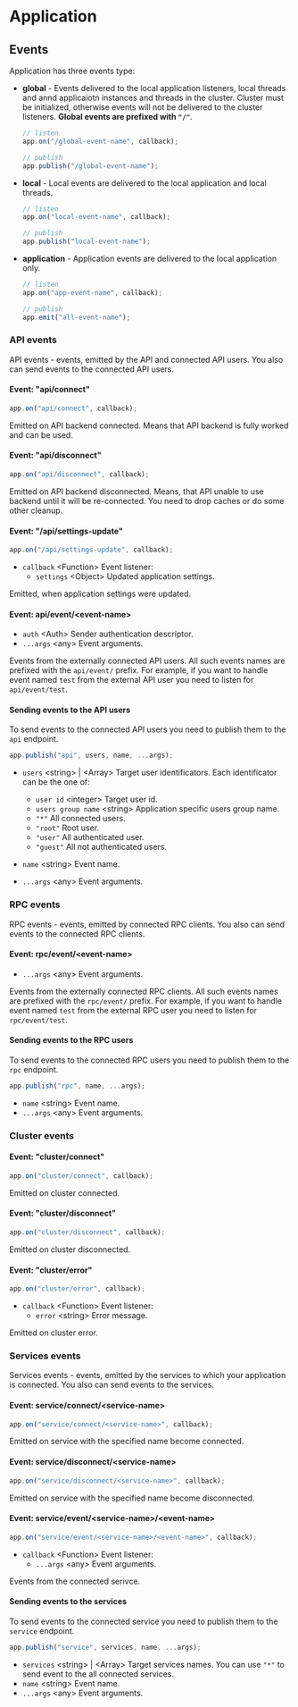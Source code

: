 # Application

## Events

Application has three events type:

-   **global** - Events delivered to the local application listeners, local threads and annd applicaiotn instances and threads in the cluster. Cluster must be initialized, otherwise events will not be delivered to the cluster listeners. **Global events are prefixed with `"/"`**.

    ```js
    // listen
    app.on("/global-event-name", callback);

    // publish
    app.publish("/global-event-name");
    ```

-   **local** - Local events are delivered to the local application and local threads.

    ```js
    // listen
    app.on("local-event-name", callback);

    // publish
    app.publish("local-event-name");
    ```

-   **application** - Application events are delivered to the local application only.

    ```js
    // listen
    app.on("app-event-name", callback);

    // publish
    app.emit("all-event-name");
    ```

### API events

API events - events, emitted by the API and connected API users. You also can send events to the connected API users.

#### Event: "api/connect"

```js
app.on("api/connect", callback);
```

Emitted on API backend connected. Means that API backend is fully worked and can be used.

#### Event: "api/disconnect"

```js
app.on("api/disconnect", callback);
```

Emitted on API backend disconnected. Means, that API unable to use backend until it will be re-connected. You need to drop caches or do some other cleanup.

#### Event: "/api/settings-update"

```js
app.on("/api/settings-update", callback);
```

-   `callback` <Function\> Event listener:
    -   `settings` <Object\> Updated application settings.

Emitted, when application settings were updated.

#### Event: api/event/<event-name\>

-   `auth` <Auth\> Sender authentication descriptor.
-   `...args` <any\> Event arguments.

Events from the externally connected API users. All such events names are prefixed with the `api/event/` prefix. For example, if you want to handle event named `test` from the external API user you need to listen for `api/event/test`.

#### Sending events to the API users

To send events to the connected API users you need to publish them to the `api` endpoint.

```js
app.publish("api", users, name, ...args);
```

-   `users` <string\> | <Array\> Target user identificators. Each identificator can be the one of:

    -   `user id` <integer\> Target user id.
    -   `users group name` <string\> Application specific users group name.
    -   `"*"` All connected users.
    -   `"root"` Root user.
    -   `"user"` All authenticated user.
    -   `"guest"` All not authenticated users.

-   `name` <string\> Event name.
-   `...args` <any\> Event arguments.

### RPC events

RPC events - events, emitted by connected RPC clients. You also can send events to the connected RPC clients.

#### Event: rpc/event/<event-name\>

-   `...args` <any\> Event arguments.

Events from the externally connected RPC clients. All such events names are prefixed with the `rpc/event/` prefix. For example, if you want to handle event named `test` from the external RPC user you need to listen for `rpc/event/test`.

#### Sending events to the RPC users

To send events to the connected RPC users you need to publish them to the `rpc` endpoint.

```js
app.publish("rpc", name, ...args);
```

-   `name` <string\> Event name.
-   `...args` <any\> Event arguments.

### Cluster events

#### Event: "cluster/connect"

```js
app.on("cluster/connect", callback);
```

Emitted on cluster connected.

#### Event: "cluster/disconnect"

```js
app.on("cluster/disconnect", callback);
```

Emitted on cluster disconnected.

#### Event: "cluster/error"

```js
app.on("cluster/error", callback);
```

-   `callback` <Function\> Event listener:
    -   `error` <string\> Error message.

Emitted on cluster error.

### Services events

Services events - events, emitted by the services to which your application is connected. You also can send events to the services.

#### Event: service/connect/<service-name\>

```js
app.on("service/connect/<service-name>", callback);
```

Emitted on service with the specified name become connected.

#### Event: service/disconnect/<service-name\>

```js
app.on("service/disconnect/<service-name>", callback);
```

Emitted on service with the specified name become disconnected.

#### Event: service/event/<service-name\>/<event-name\>

```js
app.on("service/event/<service-name>/<event-name>", callback);
```

-   `callback` <Function\> Event listener:
    -   `...args` <any\> Event arguments.

Events from the connected serivce.

#### Sending events to the services

To send events to the connected service you need to publish them to the `service` endpoint.

```js
app.publish("service", services, name, ...args);
```

-   `services` <string\> | <Array\> Target services names. You can use `"*"` to send event to the all connected services.
-   `name` <string\> Event name.
-   `...args` <any\> Event arguments.
